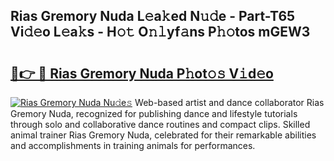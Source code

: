 ## Rias Gremory Nuda L𝚎a𝚔ed N𝚞𝚍e - Part-T65 Vi𝚍𝚎o L𝚎a𝚔s - H𝚘𝚝 O𝚗𝚕yf𝚊ns P𝚑𝚘tos mGEW3

# <h2><a href="http://kfcnkr.oniu.top/?m=Rias+Gremory+Nuda">🔗👉 🔴 Rias Gremory Nuda P𝚑ot𝚘𝚜 V𝚒d𝚎o</a></h2>

[![Rias Gremory Nuda Nu𝚍e𝚜](https://i.imgur.com/0qMVB7G.gif)](http://kfcnkr.oniu.top/?m=Rias+Gremory+Nuda)
Web-based artist and dance collaborator Rias Gremory Nuda, recognized for publishing dance and lifestyle tutorials through solo and collaborative dance routines and compact clips. Skilled animal trainer Rias Gremory Nuda, celebrated for their remarkable abilities and accomplishments in training animals for performances.  

